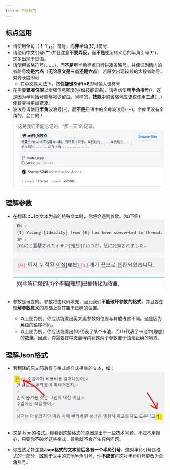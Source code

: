 ```yaml
---
title: 符号规范
---
```


## 标点运用

- 请使用全角（**！？，。**）符号，**而非**半角(**!?,.**)符号
- 请使用中文引号(**“”**)并且注意**不要弄反**，而**不是**使用转义后的半角引号(**\\"**)，这多出现于日语。
- 请使用省略符号(**……**)，而**不是**用半角标点自行拼凑省略号。并保证剧情内的省略号**均是六点**（**无论原文是三点还是六点**）
若原文出现较长的大段省略号，对齐长度即可
  - 在中文输入法下，按**快捷键Shift+6**即可输入该符号
- 在需要**紧凑句型**以增强信息密度时(如技能词条)，请考虑使用**半角括号**()，这是因为半角括号能够减少留白。同样的，**技能**中的省略号应该仅使用**三点**(**…**)使其变得更加紧凑。
- 波浪号请使用**半角**波浪号(~)，而**不是**日语中的全角波浪号(～)。字库里没有全角的，会口的！

> 这是我们不能忘记的，“那一天”的记录。
> ![image](/img/page/0ab0d940-368f-4eec-aa8d-4802c8e8bd64.png)

## 理解参数

- 在翻译以UI类文本为首的特殊文本时，你将会遇到参数。(如下图)
![image](/img/page/7c866c58-9fc8-473a-866b-c7c0cbda975f.png)

- 参数是可变的。参数将由代码填充，因此我们**不能破坏参数的格式**，并且要在理**解参数意义**的基础上将其置于正确的位置。
  - 以上图为例，你应该能看出英文里参数的位置与其他语言不同。这是因为英语的语序不同。
  - 以上图为例，你应该能看出{0}代表了某个卡池，而{1}代表了卡池中[理想]的数量。因此，你需要在中文翻译内将这两个参数置于语法正确的地方。
  
## 理解Json格式

- 若翻译的原文前后有与格式或样式相关的文本，如：
![](/img/page/fuhaoguifan.png)

- 这是Json的格式。你看到这些格式的原因是出于一些技术问题。不过不用担心，只要你不破坏这些格式，最后就不会产生任何问题。
- 你应该尤其注意**Json格式的文本前后各有一个半角引号**。这对半角引号是格式的一部分，**区别于**文中的其他半角引号。你**不应该**将这对半角引号更改为全角引号。
